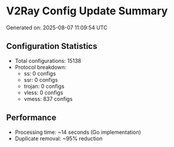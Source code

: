 # V2Ray Config Update Summary
Generated on: 2025-08-07 11:09:54 UTC

## Configuration Statistics
- Total configurations: 15138
- Protocol breakdown:
  - ss: 0 configs
  - ssr: 0 configs
  - trojan: 0 configs
  - vless: 0 configs
  - vmess: 837 configs

## Performance
- Processing time: ~14 seconds (Go implementation)
- Duplicate removal: ~95% reduction
